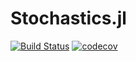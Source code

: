 # Stochastics.jl
[![Build Status](https://travis-ci.com/persson-io/Stochastics.jl.svg?branch=main)](https://travis-ci.com/persson-io/Stochastics.jl)
[![codecov](https://codecov.io/gh/persson-io/Stochastics/branch/main/graph/badge.svg?token=ECD017X397)](https://codecov.io/gh/persson-io/Stochastics)

